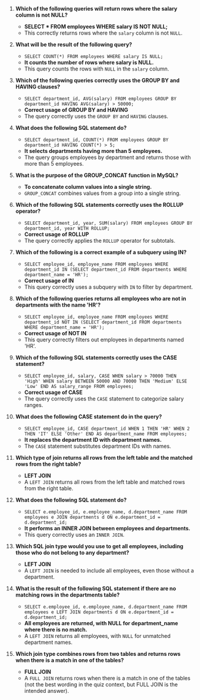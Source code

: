 1. **Which of the following queries will return rows where the salary column is not NULL?**
   - **SELECT * FROM employees WHERE salary IS NOT NULL;**
   - This correctly returns rows where the `salary` column is not `NULL`.

2. **What will be the result of the following query?**
   - `SELECT COUNT(*) FROM employees WHERE salary IS NULL;`
   - **It counts the number of rows where salary is NULL.**
   - This query counts the rows with `NULL` in the `salary` column.

3. **Which of the following queries correctly uses the GROUP BY and HAVING clauses?**
   - `SELECT department_id, AVG(salary) FROM employees GROUP BY department_id HAVING AVG(salary) > 50000;`
   - **Correct usage of GROUP BY and HAVING**
   - The query correctly uses the `GROUP BY` and `HAVING` clauses.

4. **What does the following SQL statement do?**
   - `SELECT department_id, COUNT(*) FROM employees GROUP BY department_id HAVING COUNT(*) > 5;`
   - **It selects departments having more than 5 employees.**
   - The query groups employees by department and returns those with more than 5 employees.

5. **What is the purpose of the GROUP_CONCAT function in MySQL?**
   - **To concatenate column values into a single string.**
   - `GROUP_CONCAT` combines values from a group into a single string.

6. **Which of the following SQL statements correctly uses the ROLLUP operator?**
   - `SELECT department_id, year, SUM(salary) FROM employees GROUP BY department_id, year WITH ROLLUP;`
   - **Correct usage of ROLLUP**
   - The query correctly applies the `ROLLUP` operator for subtotals.

7. **Which of the following is a correct example of a subquery using IN?**
   - `SELECT employee_id, employee_name FROM employees WHERE department_id IN (SELECT department_id FROM departments WHERE department_name = 'HR');`
   - **Correct usage of IN**
   - This query correctly uses a subquery with `IN` to filter by department.

8. **Which of the following queries returns all employees who are not in departments with the name 'HR'?**
   - `SELECT employee_id, employee_name FROM employees WHERE department_id NOT IN (SELECT department_id FROM departments WHERE department_name = 'HR');`
   - **Correct usage of NOT IN**
   - This query correctly filters out employees in departments named 'HR'.

9. **Which of the following SQL statements correctly uses the CASE statement?**
   - `SELECT employee_id, salary, CASE WHEN salary > 70000 THEN 'High' WHEN salary BETWEEN 50000 AND 70000 THEN 'Medium' ELSE 'Low' END AS salary_range FROM employees;`
   - **Correct usage of CASE**
   - The query correctly uses the `CASE` statement to categorize salary ranges.

10. **What does the following CASE statement do in the query?**
    - `SELECT employee_id, CASE department_id WHEN 1 THEN 'HR' WHEN 2 THEN 'IT' ELSE 'Other' END AS department_name FROM employees;`
    - **It replaces the department ID with department names.**
    - The `CASE` statement substitutes department IDs with names.

11. **Which type of join returns all rows from the left table and the matched rows from the right table?**
    - **LEFT JOIN**
    - A `LEFT JOIN` returns all rows from the left table and matched rows from the right table.

12. **What does the following SQL statement do?**
    - `SELECT e.employee_id, e.employee_name, d.department_name FROM employees e JOIN departments d ON e.department_id = d.department_id;`
    - **It performs an INNER JOIN between employees and departments.**
    - This query correctly uses an `INNER JOIN`.

13. **Which SQL join type would you use to get all employees, including those who do not belong to any department?**
    - **LEFT JOIN**
    - A `LEFT JOIN` is needed to include all employees, even those without a department.

14. **What is the result of the following SQL statement if there are no matching rows in the departments table?**
    - `SELECT e.employee_id, e.employee_name, d.department_name FROM employees e LEFT JOIN departments d ON e.department_id = d.department_id;`
    - **All employees are returned, with NULL for department_name where there is no match.**
    - A `LEFT JOIN` returns all employees, with `NULL` for unmatched department names.

15. **Which join type combines rows from two tables and returns rows when there is a match in one of the tables?**
    - **FULL JOIN**
    - A `FULL JOIN` returns rows when there is a match in one of the tables (not the best wording in the quiz context, but FULL JOIN is the intended answer).
